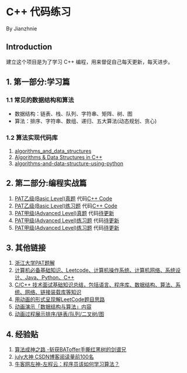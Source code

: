 # C++ 代码练习
By Jianzhnie
## Introduction
建立这个项目是为了学习 C++ 编程，用来督促自己每天更新，每天进步。

## 1. 第一部分:学习篇

### 1.1 常见的数据结构和算法
- 数据结构：链表、栈、队列、字符串、矩阵、树、图
- 算法：排序、字符串、数组、递归、五大算法(动态规划、贪心)

### 1.2 算法实现代码库
1. [algorithms_and_data_structures](https://github.com/mandliya/algorithms_and_data_structures)
2. [Algorithms & Data Structures in C++](https://github.com/xtaci/algorithms)
3. [algorithms-and-data-structure-using-python](https://github.com/facert/python-data-structure-cn)


## 2. 第二部分:编程实战篇
1. [PAT乙级(Basic Level)真题](https://www.nowcoder.com/pat/6/problems)  代码[C++ Code](https://github.com/jianzhnie/learnc/tree/master/PAT1)
2. [PAT乙级(Basic Level)练习题](https://www.nowcoder.com/pat/2/problems)  代码[C++ Code](https://github.com/jianzhnie/learnc/tree/master/PAT2)
3. [PAT甲级(Advanced Level)真题](https://www.nowcoder.com/pat/5/problems)  代码[待更新]()
4. [PAT甲级(Advanced Level)练习题](https://www.nowcoder.com/pat/1/problems) 代码[待更新]()
5. [PAT甲级(Advanced Level)练习题](https://www.nowcoder.com/pat/1/problems) 代码[待更新]()


## 3. 其他链接
1. [ 浙江大学PAT题解](https://github.com/liuchuo/PAT)
2. [计算机必备基础知识、Leetcode、计算机操作系统、计算机网络、系统设计、Java、Python、C++](https://github.com/CyC2018/CS-Notes)
3. [C/C++ 技术面试基础知识总结，包括语言、程序库、数据结构、算法、系统、网络、链接装载库等知识](https://github.com/huihut/interview)
4. [用动画的形式呈现解LeetCode题目思路](https://github.com/MisterBooo/LeetCodeAnimation)
5. [动画演示「数据结构与算法」内容 ](https://www.cxyxiaowu.com/leetcodeanimation)
6. [动画过程展示排序/链表/队列/二叉树/图](https://visualgo.net/zh)

## 4. 经验贴
1. [算法成神之路 -斩获BAToffer手撕红黑树的剑谱兄](http%3A//t.cn/ELbVOZ7)
2. [july大神 CSDN博客阅读量前100名](https%3A//blog.csdn.net/v_JULY_v/article/details/19131887)
3. [牛客网左神-左程云：程序员该如何学习算法？](https%3A//www.nowcoder.com/discuss/61529)